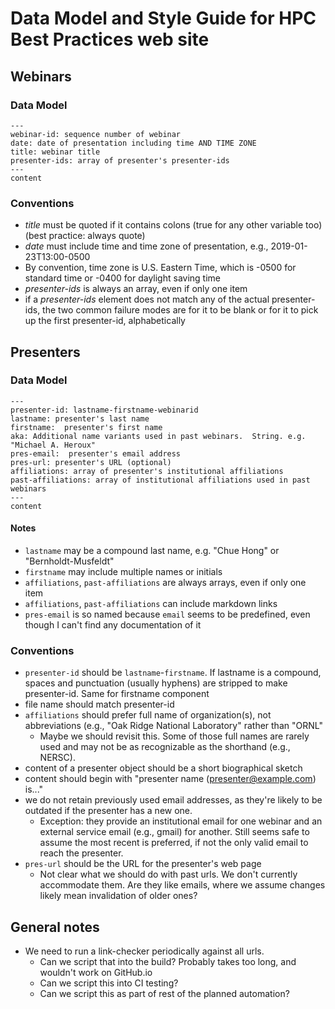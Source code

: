 # Data Model and Style Guide for HPC Best Practices web site

## Webinars

### Data Model

```
---
webinar-id: sequence number of webinar
date: date of presentation including time AND TIME ZONE
title: webinar title
presenter-ids: array of presenter's presenter-ids
---
content
```

### Conventions

- *title* must be quoted if it contains colons (true for any other variable too) (best practice: always quote)
- *date* must include time and time zone of presentation, e.g., 2019-01-23T13:00-0500
- By convention, time zone is U.S. Eastern Time, which is -0500 for standard time or -0400 for daylight saving time
- *presenter-ids* is always an array, even if only one item
- if a *presenter-ids* element does not match any of the actual presenter-ids, the two common failure modes are for it to be blank or for it to pick up the first presenter-id, alphabetically

## Presenters

### Data Model

```
---
presenter-id: lastname-firstname-webinarid
lastname: presenter's last name
firstname:  presenter's first name
aka: Additional name variants used in past webinars.  String. e.g. "Michael A. Heroux"
pres-email:  presenter's email address
pres-url: presenter's URL (optional)
affiliations: array of presenter's institutional affiliations
past-affiliations: array of institutional affiliations used in past webinars
---
content
```

#### Notes

- `lastname` may be a compound last name, e.g. "Chue Hong" or "Bernholdt-Musfeldt"
- `firstname` may include multiple names or initials
- `affiliations`, `past-affiliations` are always arrays, even if only one item
- `affiliations`, `past-affiliations` can include markdown links
- `pres-email` is so named because `email` seems to be predefined, even though I can't find any documentation of it

### Conventions

- `presenter-id` should be `lastname`-`firstname`.  If lastname is a compound, spaces and punctuation (usually hyphens) are stripped to make presenter-id.  Same for firstname component
- file name should match presenter-id
- `affiliations` should prefer full name of organization(s), not abbreviations (e.g., "Oak Ridge National Laboratory" rather than "ORNL"
  - Maybe we should revisit this.  Some of those full names are rarely used and may not be as recognizable as the shorthand (e.g., NERSC).
- content of a presenter object should be a short biographical sketch
- content should begin with "presenter name (<presenter@example.com>) is..."
- we do not retain previously used email addresses, as they're likely to be outdated if the presenter has a new one. 
  - Exception: they provide an institutional email for one webinar and an external service email (e.g., gmail) for another. Still seems safe to assume the most recent is preferred, if not the only valid email to reach the presenter.
- `pres-url` should be the URL for the presenter's web page
  - Not clear what we should do with past urls.  We don't currently accommodate them.  Are they like emails, where we assume changes likely mean invalidation of older ones?

## General notes
- We need to run a link-checker periodically against all urls.  
  - Can we script that into the build?  Probably takes too long, and wouldn't work on GitHub.io
  - Can we script this into CI testing?
  - Can we script this as part of rest of the planned automation?

